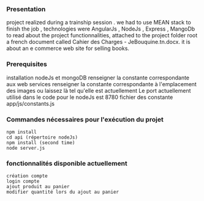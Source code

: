 ### Presentation
project realized during a trainship session . we had to use MEAN stack to finish the job , technologies were AngularJs , NodeJs , Express , MangoDb
to read about the project functionnalities, attached to the project folder root a french document called Cahier des Charges - JeBouquine.tn.docx.
it is about an e commerce web site for selling books.
### Prerequisites
installation nodeJs et mongoDB
renseigner la constante correspondante aux web services
renseigner la constante correspondante à l'emplacement des images ou laissez là tel qu'elle est actuellement 
Le port actuellement utilisé dans le code pour le nodeJs est 8780
fichier des constante
app/js/constants.js
### Commandes nécessaires pour l'exécution du projet
```
npm install
cd api (répertoire nodeJs)
npm install (second time)
node server.js
```
### fonctionnalités disponible actuellement
```
création compte
login compte
ajout produit au panier
modifier quantité lors du ajout au panier
```
